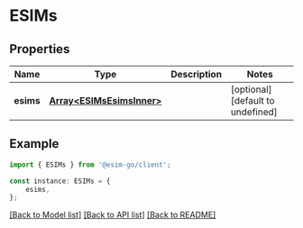 # ESIMs


## Properties

Name | Type | Description | Notes
------------ | ------------- | ------------- | -------------
**esims** | [**Array&lt;ESIMsEsimsInner&gt;**](ESIMsEsimsInner.md) |  | [optional] [default to undefined]

## Example

```typescript
import { ESIMs } from '@esim-go/client';

const instance: ESIMs = {
    esims,
};
```

[[Back to Model list]](../README.md#documentation-for-models) [[Back to API list]](../README.md#documentation-for-api-endpoints) [[Back to README]](../README.md)
